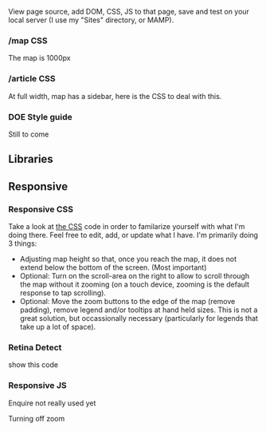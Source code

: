 
View page source, add DOM, CSS, JS to that page, save and test on your local server (I use my "Sites" directory, or MAMP).

### /map CSS

The map is 1000px

### /article CSS
At full width, map has a sidebar, here is the CSS to deal with this.

### DOE Style guide
Still to come

## Libraries

## Responsive

### Responsive CSS
Take a look at [the CSS]() code in order to familarize yourself with what I'm doing there. Feel free to edit, add, or update what I have. I'm primarily doing 3 things:
* Adjusting map height so that, once you reach the map, it does not extend below the bottom of the screen. (Most important)
* Optional: Turn on the scroll-area on the right to allow to scroll through the map without it zooming (on a touch device, zooming is the default response to tap scrolling).
* Optional: Move the zoom buttons to the edge of the map (remove padding), remove legend and/or tooltips at hand held sizes. This is not a great solution, but occassionally necessary (particularly for legends that take up a lot of space).


### Retina Detect
show this code


### Responsive JS
Enquire not really used yet

Turning off zoom